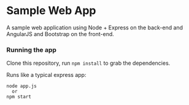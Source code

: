 # Sample Web App

A sample web application using Node + Express on the back-end and AngularJS and Bootstrap on the front-end.

### Running the app
Clone this repository, run `npm install` to grab the dependencies.

Runs like a typical express app:

    node app.js
      or
    npm start

